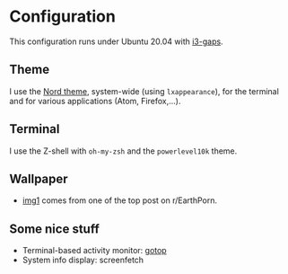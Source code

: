 # Configuration
This configuration runs under Ubuntu 20.04 with [i3-gaps](https://github.com/Airblader/i3).

## Theme
I use the [Nord theme](https://www.nordtheme.com), system-wide (using `lxappearance`), for the terminal and for various applications (Atom, Firefox,...).

## Terminal
I use the Z-shell with `oh-my-zsh` and the `powerlevel10k` theme.

## Wallpaper
- [img1](config/i3/img/img1.jpg) comes from one of the top post on r/EarthPorn.

## Some nice stuff
- Terminal-based activity monitor: [gotop](https://github.com/xxxserxxx/gotop)
- System info display: screenfetch
